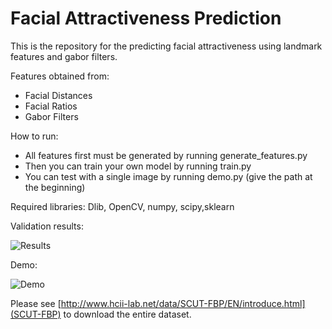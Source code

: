 # Facial Attractiveness Prediction

This is the repository for the predicting facial attractiveness using landmark features and gabor filters.

Features obtained from:
* Facial Distances
* Facial Ratios
* Gabor Filters

How to run: 
* All features first must be generated by running generate_features.py
* Then you can train your own model by running train.py
* You can test with a single image by running demo.py (give the path at the beginning)

Required libraries: Dlib, OpenCV, numpy, scipy,sklearn



Validation results: 

![Results](https://github.com/omercelik-cs/facial-attractiveness-analysis/blob/master/imgs/results.png)

Demo: 

![Demo](https://github.com/omercelik-cs/facial-attractiveness-analysis/blob/master/imgs/demo-test1.png)

Please see [http://www.hcii-lab.net/data/SCUT-FBP/EN/introduce.html](SCUT-FBP) to download the entire dataset.